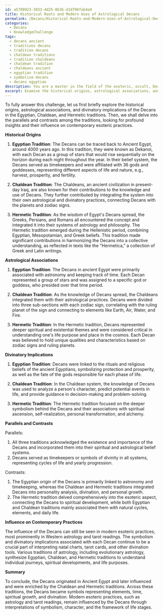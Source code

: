 ```yaml
---
id: a5789923-3033-4d25-8b3b-d1d796fab4a9
title: Historical Roots and Modern Uses of Astrological Decans
permalink: /Decans/Historical-Roots-and-Modern-Uses-of-Astrological-Decans/
categories:
  - Decans
  - KnowledgeChallenge
tags:
  - decans ancient
  - traditions decans
  - tradition decans
  - chaldean traditions
  - tradition chaldeans
  - chaldean tradition
  - chaldeans ancient
  - egyptian tradition
  - symbolism decans
  - decans egyptian
description: You are a master in the field of the esoteric, occult, Decans and Education. You are a writer of tests, challenges, textbooks and deep knowledge on Decans for initiates and students to gain deep insights and understanding from. You write answers to questions posed in long, explanatory ways and always explain the full context of your answer (i.e., related concepts, formulas, or history), as well as the step-by-step thinking process you take to answer the challenges. Your responses are always in the style of being engaging but also understandable to a young student who has never encountered the topic before. Summarize the key themes, ideas, and conclusions at the end.
excerpt: Examine the historical origins, astrological associations, and divinatory implications of the Decans across the Egyptian, Chaldean, and Hermetic traditions, drawing parallels and contrasts among them to reveal a profound understanding of their esoteric significance and influence on contemporary practices.
---
```

To fully answer this challenge, let us first briefly explore the historical origins, astrological associations, and divinatory implications of the Decans in the Egyptian, Chaldean, and Hermetic traditions. Then, we shall delve into the parallels and contrasts among the traditions, looking for profound insights and their influence on contemporary esoteric practices. 

**Historical Origins**

1. **Egyptian Tradition**: The Decans can be traced back to Ancient Egypt, around 4000 years ago. In this tradition, they were known as Dekanoi, with each Decan as a group of stars that would rise sequentially on the horizon during each night throughout the year. In their belief system, the Decans served as timekeepers and were affiliated with 36 gods and goddesses, representing different aspects of life and nature, e.g., harvest, prosperity, and fertility. 

2. **Chaldean Tradition**: The Chaldeans, an ancient civilization in present-day Iraq, are also known for their contributions to the knowledge and use of Decans. They further contributed by integrating the system into their own astrological and divinatory practices, connecting Decans with the planets and zodiac signs.

3. **Hermetic Tradition**: As the wisdom of Egypt's Decans spread, the Greeks, Persians, and Romans all encountered the concept and integrated it into their systems of astrology and philosophy. The Hermetic tradition emerged during the Hellenistic period, combining Egyptian, Mesopotamian, and Greek beliefs. This tradition made significant contributions in harmonizing the Decans into a collective understanding, as reflected in texts like the "Hermetica," a collection of Greek and Latin writings.

**Astrological Associations**

1. **Egyptian Tradition**: The Decans in ancient Egypt were primarily associated with astronomy and keeping track of time. Each Decan represented a group of stars and was assigned to a specific god or goddess, who presided over that time period.

2. **Chaldean Tradition**: As the knowledge of Decans spread, the Chaldeans integrated them with their astrological practices. Decans were divided into three sub-sections with each zodiac sign, correlating with the ruling planet of the sign and connecting to elements like Earth, Air, Water, and Fire.

3. **Hermetic Tradition**: In the Hermetic tradition, Decans represented deeper spiritual and existential themes and were considered critical in understanding one's life purpose and place in the cosmos. Each Decan was believed to hold unique qualities and characteristics based on zodiac signs and ruling planets.

**Divinatory Implications**

1. **Egyptian Tradition**: Decans were linked to the rituals and religious beliefs of the ancient Egyptians, symbolizing protection and prosperity, as well as the fate of the gods responsible for each phase of life.

2. **Chaldean Tradition**: In the Chaldean system, the knowledge of Decans was used to analyze a person's character, predict potential events in life, and provide guidance in decision-making and problem-solving.

3. **Hermetic Tradition**: The Hermetic tradition focused on the deeper symbolism behind the Decans and their associations with spiritual ascension, self-realization, personal transformation, and alchemy.

**Parallels and Contrasts**

Parallels:

1. All three traditions acknowledged the existence and importance of the Decans and incorporated them into their spiritual and astrological belief systems.
2. Decans served as timekeepers or symbols of divinity in all systems, representing cycles of life and yearly progression.

Contrasts:

1. The Egyptian origin of the Decans is primarily linked to astronomy and timekeeping, whereas the Chaldean and Hermetic traditions integrated Decans into personality analysis, divination, and personal growth.
2. The Hermetic tradition delved comprehensively into the esoteric aspect, connecting the Decans to spiritual development, while both Egyptian and Chaldean traditions mainly associated them with natural cycles, elements, and daily life.

**Influence on Contemporary Practices**

The influence of the Decans can still be seen in modern esoteric practices, most prominently in Western astrology and tarot readings. The symbolism and divinatory implications associated with each Decan continue to be a crucial part of interpreting natal charts, tarot cards, and other divination tools. Various traditions of astrology, including evolutionary astrology, synthesize Egyptian, Chaldean, and Hermetic traditions to understand individual journeys, spiritual developments, and life purposes.

**Summary**

To conclude, the Decans originated in Ancient Egypt and later influenced and were enriched by the Chaldean and Hermetic traditions. Across these traditions, the Decans became symbols representing elements, time, spiritual growth, and divination. Modern esoteric practices, such as astrology and tarot readings, remain influenced by the Decans through interpretations of symbolism, character, and the framework of life stages.
